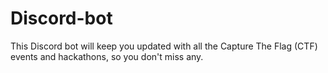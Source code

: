 # Discord-bot
This Discord bot will keep you updated with all the Capture The Flag (CTF) events and hackathons, so you don't miss any.
